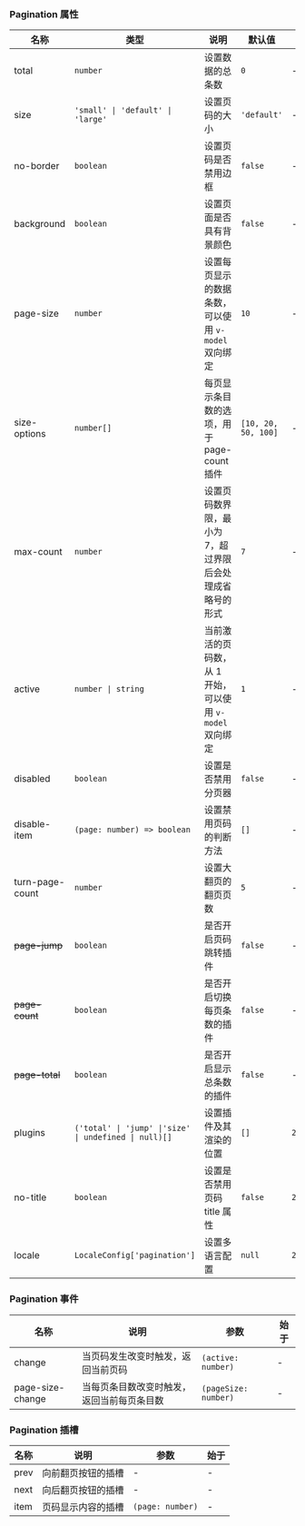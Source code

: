 ### Pagination 属性

| 名称            | 类型                                                  | 说明                                                     | 默认值              | 始于     |
| --------------- | ----------------------------------------------------- | -------------------------------------------------------- | ------------------- | -------- |
| total           | `number`                                              | 设置数据的总条数                                         | `0`                 | -        |
| size            | `'small' \| 'default' \| 'large'`                     | 设置页码的大小                                           | `'default'`         | -        |
| no-border       | `boolean`                                             | 设置页码是否禁用边框                                     | `false`             | -        |
| background      | `boolean`                                             | 设置页面是否具有背景颜色                                 | `false`             | -        |
| page-size       | `number`                                              | 设置每页显示的数据条数，可以使用 `v-model` 双向绑定      | `10`                | -        |
| size-options    | `number[]`                                            | 每页显示条目数的选项，用于 page-count 插件               | `[10, 20, 50, 100]` | -        |
| max-count       | `number`                                              | 设置页码数界限，最小为 7，超过界限后会处理成省略号的形式 | `7`                 | -        |
| active          | `number \| string`                                    | 当前激活的页码数，从 1 开始，可以使用 `v-model` 双向绑定 | `1`                 | -        |
| disabled        | `boolean`                                             | 设置是否禁用分页器                                       | `false`             | -        |
| disable-item    | `(page: number) => boolean`                           | 设置禁用页码的判断方法                                   | `[]`                | -        |
| turn-page-count | `number`                                              | 设置大翻页的翻页页数                                     | `5`                 | -        |
| ~~page-jump~~   | `boolean`                                             | 是否开启页码跳转插件                                     | `false`             | -        |
| ~~page-count~~  | `boolean`                                             | 是否开启切换每页条数的插件                               | `false`             | -        |
| ~~page-total~~  | `boolean`                                             | 是否开启显示总条数的插件                                 | `false`             | -        |
| plugins         | `('total' \| 'jump' \|'size' \| undefined \| null)[]` | 设置插件及其渲染的位置                                   | `[]`                | `2.0.8`  |
| no-title        | `boolean`                                             | 设置是否禁用页码 title 属性                              | `false`             | `2.0.11` |
| locale          | `LocaleConfig['pagination']`                          | 设置多语言配置                                           | `null`              | `2.1.0`  |

### Pagination 事件

| 名称             | 说明                                       | 参数                 | 始于 |
| ---------------- | ------------------------------------------ | -------------------- | ---- |
| change           | 当页码发生改变时触发，返回当前页码         | `(active: number)`   | -    |
| page-size-change | 当每页条目数改变时触发，返回当前每页条目数 | `(pageSize: number)` | -    |

### Pagination 插槽

| 名称 | 说明               | 参数             | 始于 |
| ---- | ------------------ | ---------------- | ---- |
| prev | 向前翻页按钮的插槽 | -                | -    |
| next | 向后翻页按钮的插槽 | -                | -    |
| item | 页码显示内容的插槽 | `(page: number)` | -    |
